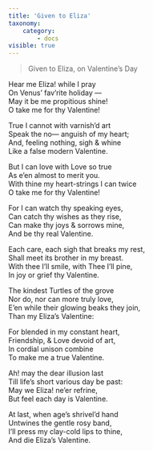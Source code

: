 ```yaml
---
title: 'Given to Eliza'
taxonomy:
    category:
        - docs
visible: true
---
```


> Given to Eliza, on Valentine’s Day    
    
Hear me Eliza! while I pray    
On Venus’ fav’rite holiday —    
May it be me propitious shine!    
O take me for thy Valentine!    
    
True I cannot with varnish’d art    
Speak the no— anguish of my heart;    
And, feeling nothing, sigh & whine    
Like a false modern Valentine.    
    
But I can love with Love so true    
As e’en almost to merit you.    
With thine my heart-strings I can twice    
O take me for thy Valentine!    
    
For I can watch thy speaking eyes,    
Can catch thy wishes as they rise,    
Can make thy joys & sorrows mine,    
And be thy real Valentine.    
    
Each care, each sigh that breaks my rest,    
Shall meet its brother in my breast.    
With thee I’ll smile, with Thee I’ll pine,    
In joy or grief thy Valentine.    
    
The kindest Turtles of the grove    
Nor do, nor can more truly love,    
E’en while their glowing beaks they join,    
Than my Eliza’s Valentine:    
    
For blended in my constant heart,    
Friendship, & Love devoid of art,    
In cordial unison combine    
To make me a true Valentine.    
    
Ah! may the dear illusion last    
Till life’s short various day be past:    
May we Eliza! ne’er refrine,    
But feel each day is Valentine.    
    
At last, when age’s shrivel’d hand    
Untwines the gentle rosy band,    
I’ll press my clay-cold lips to thine,    
And die Eliza’s Valentine.